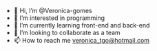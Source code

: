 - 👋 Hi, I’m @Veronica-gomes
- 👀 I’m interested in programming
- 🌱 I’m currently learning front-end and back-end
- 💞️ I’m looking to collaborate as a team
- 📫 How to reach me veronica_tgo@hotmail.com


